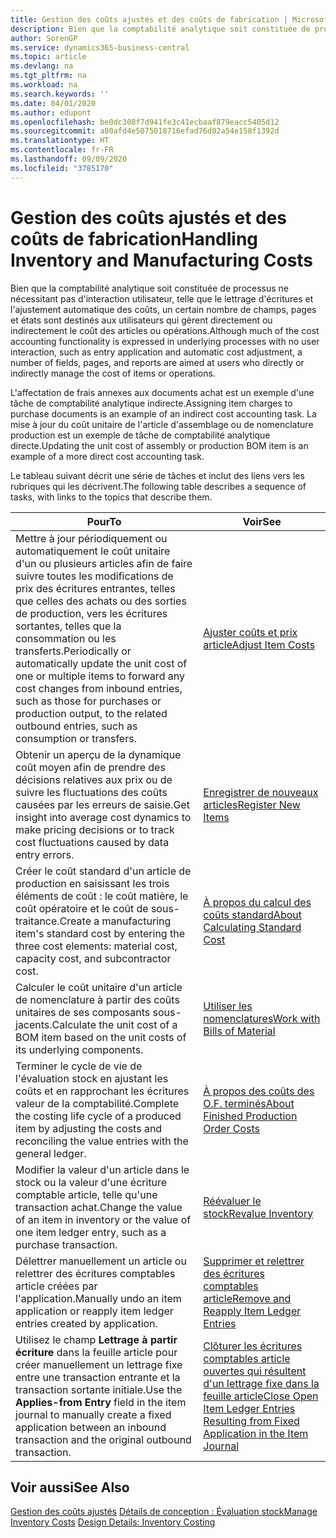```yaml
---
title: Gestion des coûts ajustés et des coûts de fabrication | Microsoft Docs
description: Bien que la comptabilité analytique soit constituée de processus ne nécessitant pas d'interaction utilisateur, telle que le lettrage d'écritures et l'ajustement automatique des coûts, un certain nombre de champs, pages et états sont destinés aux utilisateurs qui gèrent directement ou indirectement le coût des articles ou opérations.
author: SorenGP
ms.service: dynamics365-business-central
ms.topic: article
ms.devlang: na
ms.tgt_pltfrm: na
ms.workload: na
ms.search.keywords: ''
ms.date: 04/01/2020
ms.author: edupont
ms.openlocfilehash: be0dc308f7d941fe3c41ecbaaf879eacc5405d12
ms.sourcegitcommit: a80afd4e5075018716efad76d82a54e158f1392d
ms.translationtype: HT
ms.contentlocale: fr-FR
ms.lasthandoff: 09/09/2020
ms.locfileid: "3785170"
---
```

# <a name="handling-inventory-and-manufacturing-costs"></a><span data-ttu-id="2823d-103">Gestion des coûts ajustés et des coûts de fabrication</span><span class="sxs-lookup"><span data-stu-id="2823d-103">Handling Inventory and Manufacturing Costs</span></span>
<span data-ttu-id="2823d-104">Bien que la comptabilité analytique soit constituée de processus ne nécessitant pas d'interaction utilisateur, telle que le lettrage d'écritures et l'ajustement automatique des coûts, un certain nombre de champs, pages et états sont destinés aux utilisateurs qui gèrent directement ou indirectement le coût des articles ou opérations.</span><span class="sxs-lookup"><span data-stu-id="2823d-104">Although much of the cost accounting functionality is expressed in underlying processes with no user interaction, such as entry application and automatic cost adjustment, a number of fields, pages, and reports are aimed at users who directly or indirectly manage the cost of items or operations.</span></span>  

 <span data-ttu-id="2823d-105">L'affectation de frais annexes aux documents achat est un exemple d'une tâche de comptabilité analytique indirecte.</span><span class="sxs-lookup"><span data-stu-id="2823d-105">Assigning item charges to purchase documents is an example of an indirect cost accounting task.</span></span> <span data-ttu-id="2823d-106">La mise à jour du coût unitaire de l'article d'assemblage ou de nomenclature production est un exemple de tâche de comptabilité analytique directe.</span><span class="sxs-lookup"><span data-stu-id="2823d-106">Updating the unit cost of assembly or production BOM item is an example of a more direct cost accounting task.</span></span>  

 <span data-ttu-id="2823d-107">Le tableau suivant décrit une série de tâches et inclut des liens vers les rubriques qui les décrivent.</span><span class="sxs-lookup"><span data-stu-id="2823d-107">The following table describes a sequence of tasks, with links to the topics that describe them.</span></span>   

|<span data-ttu-id="2823d-108">**Pour**</span><span class="sxs-lookup"><span data-stu-id="2823d-108">**To**</span></span>|<span data-ttu-id="2823d-109">**Voir**</span><span class="sxs-lookup"><span data-stu-id="2823d-109">**See**</span></span>|  
|------------|-------------|  
|<span data-ttu-id="2823d-110">Mettre à jour périodiquement ou automatiquement le coût unitaire d'un ou plusieurs articles afin de faire suivre toutes les modifications de prix des écritures entrantes, telles que celles des achats ou des sorties de production, vers les écritures sortantes, telles que la consommation ou les transferts.</span><span class="sxs-lookup"><span data-stu-id="2823d-110">Periodically or automatically update the unit cost of one or multiple items to forward any cost changes from inbound entries, such as those for purchases or production output, to the related outbound entries, such as consumption or transfers.</span></span>|[<span data-ttu-id="2823d-111">Ajuster coûts et prix article</span><span class="sxs-lookup"><span data-stu-id="2823d-111">Adjust Item Costs</span></span>](inventory-how-adjust-item-costs.md)|  
|<span data-ttu-id="2823d-112">Obtenir un aperçu de la dynamique coût moyen afin de prendre des décisions relatives aux prix ou de suivre les fluctuations des coûts causées par les erreurs de saisie.</span><span class="sxs-lookup"><span data-stu-id="2823d-112">Get insight into average cost dynamics to make pricing decisions or to track cost fluctuations caused by data entry errors.</span></span>|[<span data-ttu-id="2823d-113">Enregistrer de nouveaux articles</span><span class="sxs-lookup"><span data-stu-id="2823d-113">Register New Items</span></span>](inventory-how-register-new-items.md)|  
|<span data-ttu-id="2823d-114">Créer le coût standard d'un article de production en saisissant les trois éléments de coût : le coût matière, le coût opératoire et le coût de sous-traitance.</span><span class="sxs-lookup"><span data-stu-id="2823d-114">Create a manufacturing item's standard cost by entering the three cost elements: material cost, capacity cost, and subcontractor cost.</span></span>|[<span data-ttu-id="2823d-115">À propos du calcul des coûts standard</span><span class="sxs-lookup"><span data-stu-id="2823d-115">About Calculating Standard Cost</span></span>](finance-about-calculating-standard-cost.md)|  
|<span data-ttu-id="2823d-116">Calculer le coût unitaire d'un article de nomenclature à partir des coûts unitaires de ses composants sous-jacents.</span><span class="sxs-lookup"><span data-stu-id="2823d-116">Calculate the unit cost of a BOM item based on the unit costs of its underlying components.</span></span>|[<span data-ttu-id="2823d-117">Utiliser les nomenclatures</span><span class="sxs-lookup"><span data-stu-id="2823d-117">Work with Bills of Material</span></span>](inventory-how-work-BOMs.md)|  
|<span data-ttu-id="2823d-118">Terminer le cycle de vie de l'évaluation stock en ajustant les coûts et en rapprochant les écritures valeur de la comptabilité.</span><span class="sxs-lookup"><span data-stu-id="2823d-118">Complete the costing life cycle of a produced item by adjusting the costs and reconciling the value entries with the general ledger.</span></span>|[<span data-ttu-id="2823d-119">À propos des coûts des O.F. terminés</span><span class="sxs-lookup"><span data-stu-id="2823d-119">About Finished Production Order Costs</span></span>](finance-about-finished-production-order-costs.md)|  
|<span data-ttu-id="2823d-120">Modifier la valeur d'un article dans le stock ou la valeur d'une écriture comptable article, telle qu'une transaction achat.</span><span class="sxs-lookup"><span data-stu-id="2823d-120">Change the value of an item in inventory or the value of one item ledger entry, such as a purchase transaction.</span></span>|[<span data-ttu-id="2823d-121">Réévaluer le stock</span><span class="sxs-lookup"><span data-stu-id="2823d-121">Revalue Inventory</span></span>](inventory-how-revalue-inventory.md)|
|<span data-ttu-id="2823d-122">Délettrer manuellement un article ou relettrer des écritures comptables article créées par l'application.</span><span class="sxs-lookup"><span data-stu-id="2823d-122">Manually undo an item application or reapply item ledger entries created by application.</span></span>|[<span data-ttu-id="2823d-123">Supprimer et relettrer des écritures comptables article</span><span class="sxs-lookup"><span data-stu-id="2823d-123">Remove and Reapply Item Ledger Entries</span></span>](finance-how-to-remove-and-reapply-item-entries.md)|  
|<span data-ttu-id="2823d-124">Utilisez le champ **Lettrage à partir écriture** dans la feuille article pour créer manuellement un lettrage fixe entre une transaction entrante et la transaction sortante initiale.</span><span class="sxs-lookup"><span data-stu-id="2823d-124">Use the **Applies-from Entry** field in the item journal to manually create a fixed application between an inbound transaction and the original outbound transaction.</span></span>|[<span data-ttu-id="2823d-125">Clôturer les écritures comptables article ouvertes qui résultent d'un lettrage fixe dans la feuille article</span><span class="sxs-lookup"><span data-stu-id="2823d-125">Close Open Item Ledger Entries Resulting from Fixed Application in the Item Journal</span></span>](finance-how-to-close-open-item-ledger-entries-resulting-from-fixed-application-in-the-item-journal.md)|  

## <a name="see-also"></a><span data-ttu-id="2823d-126">Voir aussi</span><span class="sxs-lookup"><span data-stu-id="2823d-126">See Also</span></span>  
<span data-ttu-id="2823d-127">[Gestion des coûts ajustés](finance-manage-inventory-costs.md)
[Détails de conception : Évaluation stock](design-details-inventory-costing.md)</span><span class="sxs-lookup"><span data-stu-id="2823d-127">[Manage Inventory Costs](finance-manage-inventory-costs.md)
[Design Details: Inventory Costing](design-details-inventory-costing.md)</span></span>
